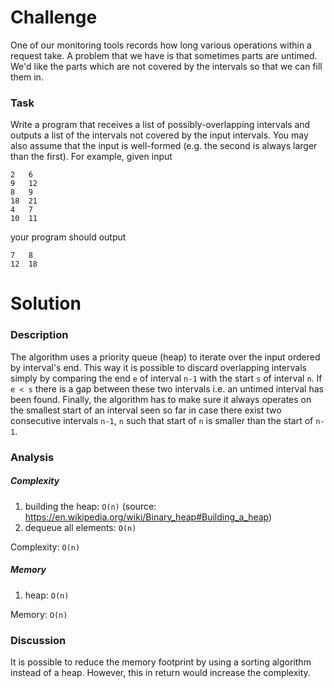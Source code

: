 # Challenge

One of our monitoring tools records how long various operations within a request take. A problem that we have is that sometimes parts are untimed. We'd like the parts which are not covered by the intervals so that we can fill them in.

### Task

Write a program that receives a list of possibly-overlapping intervals and outputs a list of the intervals not covered by the input intervals. You may also assume that the input is well-formed (e.g. the second is always larger than the first). For example, given input

```
2   6 
9   12 
8   9 
18  21 
4   7 
10  11
```

your program should output

```
7   8 
12  18
```

# Solution

### Description

The algorithm uses a priority queue (heap) to iterate over the input ordered by interval's end. This way it is possible to discard overlapping intervals simply by comparing the end `e` of interval `n-1` with the start `s` of interval `n`. If `e < s` there is a gap between these two intervals i.e. an untimed interval has been found. Finally, the algorithm has to make sure it always operates on the smallest start of an interval seen so far in case there exist two consecutive intervals `n-1`, `n` such that start of `n` is smaller than the start of `n-1`.

### Analysis

##### Complexity

1. building the heap: `O(n)` (source: https://en.wikipedia.org/wiki/Binary_heap#Building_a_heap)
2. dequeue all elements: `O(n)`

Complexity: `O(n)`

##### Memory

1. heap: `O(n)`

Memory: `O(n)`

### Discussion

It is possible to reduce the memory footprint by using a sorting algorithm instead of a heap. However, this in return would increase the complexity.

